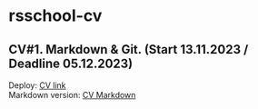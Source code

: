# rsschool-cv
CV#1. Markdown &amp; Git. (Start 13.11.2023 / Deadline 05.12.2023)
---
Deploy: [CV link](https://greck2908.github.io/rsschool-cv/)  
Markdown version: [CV Markdown](https://greck2908.github.io/rsschool-cv/cv)

